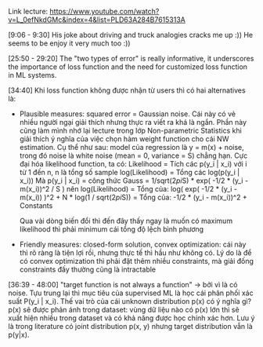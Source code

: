 Link lecture: https://www.youtube.com/watch?v=L_0efNkdGMc&index=4&list=PLD63A284B7615313A

[9:06 - 9:30] His joke about driving and truck analogies cracks me up :)) He seems to be enjoy it very much too :))

[25:50 - 29:20] The "two types of error" is really informative, it underscores the importance of loss function 
and the need for customized loss function in ML systems.

[34:40] Khi loss function không được nhận từ users thì có hai alternatives là:
  - Plausible measures: squared error = Gaussian noise. Cái này có vẻ nhiều người ngại giải thích nhưng thực ra viết ra khá là ngắn. 
  Phần này cũng làm mình nhớ lại lecture trong lớp Non-parametric Statistics khi giải thích ý nghĩa của việc chọn hàm weight function
  cho cái NW estimation. Cụ thể như sau: model của regression là y = m(x) + noise, trong đó noise là white noise (mean = 0, variance = S)
  chẳng hạn. Cực đại hóa likelihood function, ta có:
      Likelihood = Tích các p(y_i | x_i) với i từ 1 đến n, n là tổng số sample
      log(Likelihood) = Tổng các log(p(y_i | x_i))
      Mà p(y_i | x_i) = công thức Gauss = 1/sqrt(2*pi*S) * exp( -1/2 * (y_i - m(x_i))^2 / S )
      nên 
      log(Likelihood) = Tổng của: log( exp( -1/2 * (y_i - m(x_i)) )^2 + N * log(1 / sqrt(2*pi*S))
                      = Tổng của: -1/2 * (y_i - m(x_i))^2 + Constants
                      
      Qua vài dòng biến đổi thì đến đây thấy ngay là muốn có maximum likelihood thì phải minimum cái tổng độ lệch bình phương
      
      
  - Friendly measures: closed-form solution, convex optimization: cái này thì rõ ràng là tiện lợi rồi, nhưng thực tế thì hầu như
  không có. Lý do là để có convex optimization thì phải đặt thêm nhiều constraints, mà giải đống constraints đấy thường cũng là
  intractable
  
  
[36:39 - 48:00] "target function is not always a function" -> bởi vì là có noise. Tựu trung lại thì mục tiêu của supervised ML là học cái phân phối xác suất P(y_i | x_i). Thế vai trò của cái unknown distribution p(x) có ý nghĩa gì? p(x) sẽ được phản ánh trong dataset: vùng dữ liệu nào có p(x) lớn thì sẽ xuất hiện nhiều trong dataset và có khả năng được học chính xác hơn. Lưu ý là trong literature có 
joint distribution p(x, y) nhưng target distribution vẫn là p(y|x).



